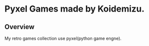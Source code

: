 Pyxel Games made by Koidemizu.
==============

## Overview
My retro games collection use pyxel(python game engne).

